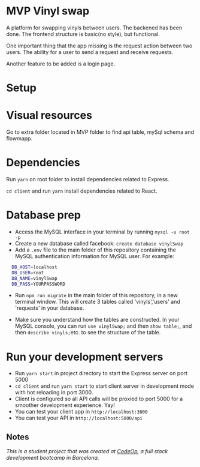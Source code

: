 # MVP Vinyl swap

A platform for swapping vinyls between users.
The backened has been done.
The frontend structure is basic(no style), but functional.

One important thing that the app missing is the request action between two users.
The ability for a user to send a request and receive requests.

Another feature to be added is a login page.

# Setup

# Visual resources

Go to extra folder located in MVP folder to find api table, mySql schema and flowmapp.

# Dependencies

Run `yarn` on root folder to install dependencies related to Express.

`cd client` and run `yarn` install dependencies related to React.

# Database prep

- Access the MySQL interface in your terminal by running `mysql -u root -p`
- Create a new database called facebook: `create database vinylSwap`
- Add a `.env` file to the main folder of this repository containing the MySQL authentication information for MySQL user. For example:

```bash
  DB_HOST=localhost
  DB_USER=root
  DB_NAME=vinylSwap
  DB_PASS=YOURPASSWORD
```

- Run `npm run migrate` in the main folder of this repository, in a new terminal window. This will create 3 tables called 'vinyls','users' and 'requests' in your database.

- Make sure you understand how the tables are constructed. In your MySQL console, you can run `use vinylSwap;` and then `show table;`, and then `describe vinyls;`etc. to see the structure of the table.

# Run your development servers

- Run `yarn start` in project directory to start the Express server on port 5000
- `cd client` and run `yarn start` to start client server in development mode with hot reloading in port 3000.
- Client is configured so all API calls will be proxied to port 5000 for a smoother development experience. Yay!
- You can test your client app in `http://localhost:3000`
- You can test your API in `http://localhost:5000/api`

## Notes

_This is a student project that was created at [CodeOp](http://CodeOp.tech), a full stack development bootcamp in Barcelona._
